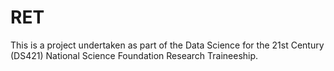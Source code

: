 # RET

This is a project undertaken as part of the Data Science for the 21st Century (DS421) National Science Foundation Research Traineeship.
